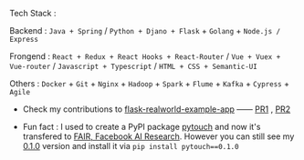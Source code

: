 Tech Stack : 

Backend : `Java + Spring` / `Python + Djano + Flask` + `Golang` + `Node.js / Express`

Frongend : `React + Redux + React Hooks + React-Router` / `Vue + Vuex + Vue-router` / `Javascript + Typescript` / `HTML + CSS + Semantic-UI`

Others : `Docker` + `Git` + `Nginx` + `Hadoop` + `Spark` + `Flume` + `Kafka` + `Cypress` + `Agile`

- Check my contributions to [flask-realworld-example-app](https://github.com/gothinkster/flask-realworld-example-app/) —— [PR1](https://github.com/gothinkster/flask-realworld-example-app/pull/26) , [PR2](https://github.com/gothinkster/flask-realworld-example-app/pull/27)

- Fun fact : I used to create a PyPI package [pytouch](https://pypi.org/project/pytouch/) and now it's transfered to [FAIR, Facebook AI Research](https://ai.facebook.com/). However you can still see my [0.1.0](https://pypi.org/project/pytouch/0.1.0/) version and install it via `pip install pytouch==0.1.0`
